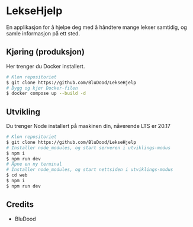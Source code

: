 # LekseHjelp

En applikasjon for å hjelpe deg med å håndtere mange lekser samtidig, og samle informasjon på ett sted.

## Kjøring (produksjon)

Her trenger du Docker installert.

```bash
# Klon repositoriet
$ git clone https://github.com/BluDood/LekseHjelp
# Bygg og kjør Docker-filen
$ docker compose up --build -d
```

## Utvikling

Du trenger Node installert på maskinen din, nåverende LTS er 20.17

```bash
# Klon repositoriet
$ git clone https://github.com/BluDood/LekseHjelp
# Installer node_modules, og start serveren i utviklings-modus
$ npm i
$ npm run dev
# Åpne en ny terminal
# Installer node_modules, og start nettsiden i utviklings-modus
$ cd web
$ npm i
$ npm run dev
```

## Credits

- BluDood
